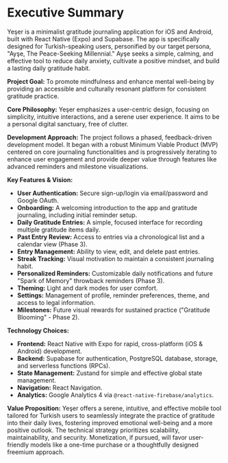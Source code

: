 # Executive Summary

Yeşer is a minimalist gratitude journaling application for iOS and Android, built with React Native (Expo) and Supabase. The app is specifically designed for Turkish-speaking users, personified by our target persona, "Ayşe, The Peace-Seeking Millennial." Ayşe seeks a simple, calming, and effective tool to reduce daily anxiety, cultivate a positive mindset, and build a lasting daily gratitude habit.

**Project Goal:** To promote mindfulness and enhance mental well-being by providing an accessible and culturally resonant platform for consistent gratitude practice.

**Core Philosophy:** Yeşer emphasizes a user-centric design, focusing on simplicity, intuitive interactions, and a serene user experience. It aims to be a personal digital sanctuary, free of clutter.

**Development Approach:** The project follows a phased, feedback-driven development model. It began with a robust Minimum Viable Product (MVP) centered on core journaling functionalities and is progressively iterating to enhance user engagement and provide deeper value through features like advanced reminders and milestone visualizations.

**Key Features & Vision:**
*   **User Authentication:** Secure sign-up/login via email/password and Google OAuth.
*   **Onboarding:** A welcoming introduction to the app and gratitude journaling, including initial reminder setup.
*   **Daily Gratitude Entries:** A simple, focused interface for recording multiple gratitude items daily.
*   **Past Entry Review:** Access to entries via a chronological list and a calendar view (Phase 3).
*   **Entry Management:** Ability to view, edit, and delete past entries.
*   **Streak Tracking:** Visual motivation to maintain a consistent journaling habit.
*   **Personalized Reminders:** Customizable daily notifications and future "Spark of Memory" throwback reminders (Phase 3).
*   **Theming:** Light and dark modes for user comfort.
*   **Settings:** Management of profile, reminder preferences, theme, and access to legal information.
*   **Milestones:** Future visual rewards for sustained practice ("Gratitude Blooming" - Phase 2).

**Technology Choices:**
*   **Frontend:** React Native with Expo for rapid, cross-platform (iOS & Android) development.
*   **Backend:** Supabase for authentication, PostgreSQL database, storage, and serverless functions (RPCs).
*   **State Management:** Zustand for simple and effective global state management.
*   **Navigation:** React Navigation.
*   **Analytics:** Google Analytics 4 via `@react-native-firebase/analytics`.

**Value Proposition:** Yeşer offers a serene, intuitive, and effective mobile tool tailored for Turkish users to seamlessly integrate the practice of gratitude into their daily lives, fostering improved emotional well-being and a more positive outlook. The technical strategy prioritizes scalability, maintainability, and security. Monetization, if pursued, will favor user-friendly models like a one-time purchase or a thoughtfully designed freemium approach.
